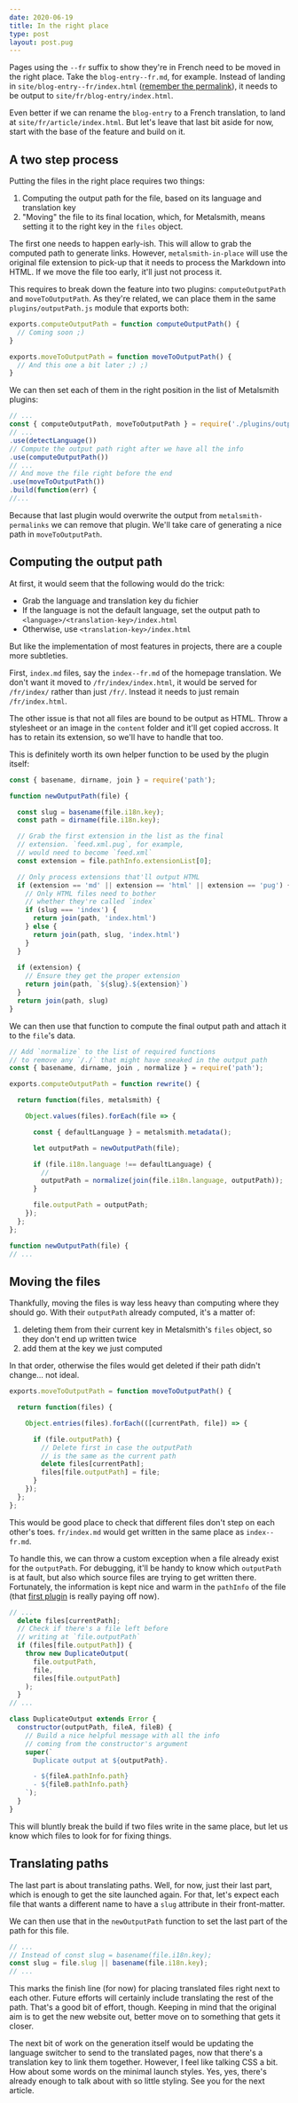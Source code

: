 ```yaml
---
date: 2020-06-19
title: In the right place
type: post
layout: post.pug
---
```

Pages using the `--fr` suffix to show they're in French need to be moved in the right place. Take the `blog-entry--fr.md`, for example. Instead of landing in `site/blog-entry--fr/index.html` ([remember the permalink][permalink-article]), it needs to be output to `site/fr/blog-entry/index.html`.

Even better if we can rename the `blog-entry` to a French translation, to land at `site/fr/article/index.html`. But let's leave that last bit aside for now, start with the base of the feature and build on it.

A two step process
---

Putting the files in the right place requires two things:

1. Computing the output path for the file, based on its language and translation key
2. "Moving" the file to its final location, which, for Metalsmith, means setting it to the right key in the `files` object.

The first one needs to happen early-ish. This will allow to grab the computed path to generate links. However, `metalsmith-in-place` will use the original file extension to pick-up that it needs to process the Markdown into HTML. If we move the file too early, it'll just not process it.

This requires to break down the feature into two plugins: `computeOutputPath` and `moveToOutputPath`. As they're related, we can place them in the same `plugins/outputPath.js` module that exports both:

```js
exports.computeOutputPath = function computeOutputPath() {
  // Coming soon ;)
}

exports.moveToOutputPath = function moveToOutputPath() {
  // And this one a bit later ;) ;)
}
```

We can then set each of them in the right position in the list of Metalsmith plugins:

```js
// ...
const { computeOutputPath, moveToOutputPath } = require('./plugins/outputPath');
// ...
.use(detectLanguage())
// Compute the output path right after we have all the info
.use(computeOutputPath())
// ...
// And move the file right before the end
.use(moveToOutputPath())
.build(function(err) {
//...
```

Because that last plugin would overwrite the output from `metalsmith-permalinks` we can remove that plugin. We'll take care of generating a nice path in `moveToOutputPath`.

Computing the output path
---

At first, it would seem that the following would do the trick:

- Grab the language and translation key du fichier
- If the language is not the default language, set the output path to `<language>/<translation-key>/index.html`
- Otherwise, use `<translation-key>/index.html`

But like the implementation of most features in projects, there are a couple more subtleties.

First, `index.md` files, say the `index--fr.md` of the homepage translation. We don't want it moved to `/fr/index/index.html`, it would be served for `/fr/index/` rather than just `/fr/`. Instead it needs to just remain `/fr/index.html`.

The other issue is that not all files are bound to be output as HTML. Throw a stylesheet or an image in the `content` folder and it'll get copied accross. It has to retain its extension, so we'll have to handle that too.

This is definitely worth its own helper function to be used by the plugin itself:

```js
const { basename, dirname, join } = require('path');

function newOutputPath(file) {

  const slug = basename(file.i18n.key);
  const path = dirname(file.i18n.key);

  // Grab the first extension in the list as the final
  // extension. `feed.xml.pug`, for example,
  // would need to become `feed.xml`
  const extension = file.pathInfo.extensionList[0];

  // Only process extensions that'll output HTML
  if (extension == 'md' || extension == 'html' || extension == 'pug') {
    // Only HTML files need to bother
    // whether they're called `index`
    if (slug === 'index') {
      return join(path, 'index.html')
    } else {
      return join(path, slug, 'index.html')
    }
  }
  
  if (extension) {
    // Ensure they get the proper extension
    return join(path, `${slug}.${extension}`)
  }
  return join(path, slug)
}
```

We can then use that function to compute the final output path and attach it to the `file`'s data.

```js
// Add `normalize` to the list of required functions
// to remove any `/./` that might have sneaked in the output path
const { basename, dirname, join , normalize } = require('path');

exports.computeOutputPath = function rewrite() {

  return function(files, metalsmith) {

    Object.values(files).forEach(file => {

      const { defaultLanguage } = metalsmith.metadata();

      let outputPath = newOutputPath(file);

      if (file.i18n.language !== defaultLanguage) {
        // 
        outputPath = normalize(join(file.i18n.language, outputPath));
      }

      file.outputPath = outputPath;
    });
  };
};

function newOutputPath(file) {
// ...
```

Moving the files
---

Thankfully, moving the files is way less heavy than computing where they should go. With their `outputPath` already computed, it's a matter of:

1. deleting them from their current key in Metalsmith's `files` object, so they don't end up written twice
2. add them at the key we just computed

In that order, otherwise the files would get deleted if their path didn't change... not ideal.

```js
exports.moveToOutputPath = function moveToOutputPath() {

  return function(files) {

    Object.entries(files).forEach(([currentPath, file]) => {

      if (file.outputPath) {
        // Delete first in case the outputPath
        // is the same as the current path
        delete files[currentPath];
        files[file.outputPath] = file;
      }
    });
  };
};
```

This would be good place to check that different files don't step on each other's toes. `fr/index.md` would get written in the same place as `index--fr.md`.

To handle this, we can throw a custom exception when a file already exist for the `outputPath`. For debugging, it'll be handy to know which `outputPath` is at fault, but also which source files are trying to get written there. Fortunately, the information is kept nice and warm in the `pathInfo` of the file (that [first plugin][first-plugin] is really paying off now).

```js
// ...
  delete files[currentPath];
  // Check if there's a file left before
  // writing at `file.outputPath`
  if (files[file.outputPath]) {
    throw new DuplicateOutput(
      file.outputPath,
      file,
      files[file.outputPath]
    );
  }
// ...

class DuplicateOutput extends Error {
  constructor(outputPath, fileA, fileB) {
    // Build a nice helpful message with all the info
    // coming from the constructor's argument
    super(`
      Duplicate output at ${outputPath}.

      - ${fileA.pathInfo.path}
      - ${fileB.pathInfo.path}
    `);
  }
}
```

This will bluntly break the build if two files write in the same place, but let us know which files to look for for fixing things.

Translating paths
---

The last part is about translating paths. Well, for now, just their last part, which is enough to get the site launched again. For that, let's expect each file that wants a different name to have a `slug` attribute in their front-matter.

We can then use that in the `newOutputPath` function to set the last part of the path for this file.

```js
// ...
// Instead of const slug = basename(file.i18n.key);
const slug = file.slug || basename(file.i18n.key);
// ...
```

This marks the finish line (for now) for placing translated files right next to each other. Future efforts will certainly include translating the rest of the path. That's a good bit of effort, though. Keeping in mind that the original aim is to get the new website out, better move on to something that gets it closer.

The next bit of work on the generation itself would be updating the language switcher to send to the translated pages, now that there's a translation key to link them together. However, I feel like talking CSS a bit. How about some words on the minimal launch styles. Yes, yes, there's already enough to talk about with so little styling. See you for the next article.


[permalink-article]: ../long-life-urls
[first-plugin]: ../disecting-the-files-path
